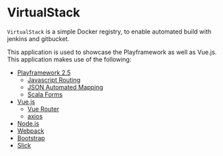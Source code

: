 # VirtualStack

`VirtualStack` is a simple Docker registry, to enable automated build with jenkins and gitbucket.

This application is used to showcase the Playframework as well as Vue.js. This application makes use of the following:

- [Playframework 2.5](http://www.playframework.com)
  - [Javascript Routing](https://www.playframework.com/documentation/2.5.x/ScalaJavascriptRouting)
  - [JSON Automated Mapping](https://www.playframework.com/documentation/2.5.x/ScalaJsonAutomated)
  - [Scala Forms](https://www.playframework.com/documentation/2.5.x/ScalaForms)
- [Vue.js](https://vuejs.org/)
  - [Vue Router](http://router.vuejs.org/en/index.html)
  - [axios](https://github.com/mzabriskie/axios)
- [Node.js](https://nodejs.org/en)
- [Webpack](https://webpack.github.io)
- [Bootstrap](http://www.bootstrap.com) 
- [Slick](http://www.slick.typesafe.com)

